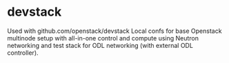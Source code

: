 # devstack
Used with github.com/openstack/devstack
Local confs for base Openstack multinode setup with all-in-one control and compute using Neutron networking and test stack for ODL networking (with external ODL controller).
